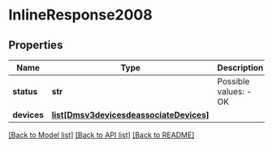 # InlineResponse2008

## Properties
Name | Type | Description | Notes
------------ | ------------- | ------------- | -------------
**status** | **str** | Possible values: - OK | [optional] 
**devices** | [**list[Dmsv3devicesdeassociateDevices]**](Dmsv3devicesdeassociateDevices.md) |  | [optional] 

[[Back to Model list]](../README.md#documentation-for-models) [[Back to API list]](../README.md#documentation-for-api-endpoints) [[Back to README]](../README.md)


